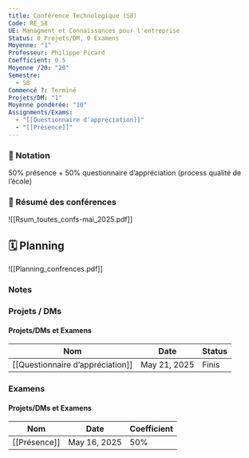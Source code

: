 ```yaml
---
title: Conférence Technologique (S8)
Code: RE_S8
UE: Managment et Connaissances pour l'entreprise
Status: 0 Projets/DM, 0 Examens
Moyenne: "1"
Professeur: Philippe Picard
Coefficient: 0.5
Moyenne /20: "20"
Semestre:
  - S8
Commencé ?: Terminé
Projets/DM: "1"
Moyenne pondérée: "10"
Assignments/Exams:
  - "[[Questionnaire d’appréciation]]"
  - "[[Présence]]"
---
```

### 💯 Notation
50% présence + 50% questionnaire d’appréciation (process qualité de l’école)
### 📝 Résumé des conférences
![[Rsum_toutes_confs-mai_2025.pdf]]
## 🗓️ Planning
![[Planning_confrences.pdf]]
  
  
### Notes
### Projets / DMs
#### Projets/DMs et Examens
|Nom|Date|Status|
|---|---|---|
|[[Questionnaire d’appréciation]]|May 21, 2025|Finis|
  
  
### Examens
#### Projets/DMs et Examens
|Nom|Date|Coefficient|
|---|---|---|
|[[Présence]]|May 16, 2025|50%|